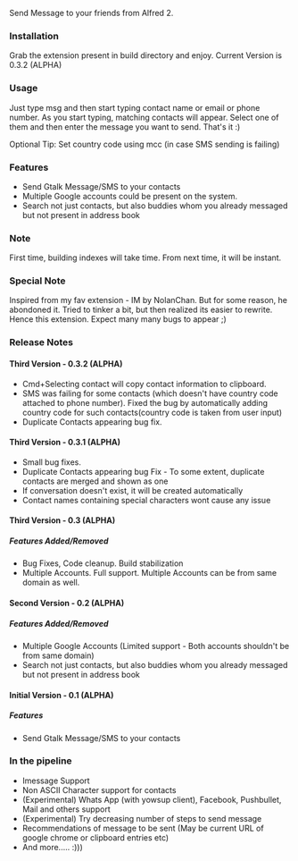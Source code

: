 Send Message to your friends from Alfred 2.

### Installation
Grab the extension present in build directory and enjoy. Current Version is 0.3.2 (ALPHA)

### Usage
Just type msg and then start typing contact name or email or phone number. As you start typing, matching contacts will appear. Select one of them and then enter the message you want to send. That's it :)

Optional Tip: Set country code using mcc (in case SMS sending is failing) 

### Features
* Send Gtalk Message/SMS to your contacts
* Multiple Google accounts could be present on the system.
* Search not just contacts, but also buddies whom you already messaged but not present in address book

### Note
First time, building indexes will take time. From next time, it will be instant. 

### Special Note
Inspired from my fav extension - IM by NolanChan. But for some reason, he abondoned it. Tried to tinker a bit, but then realized its easier to rewrite. Hence this extension. Expect many many bugs to appear ;)

### Release Notes
#### Third Version - 0.3.2 (ALPHA)
* Cmd+Selecting contact will copy contact information to clipboard.
* SMS was failing for some contacts (which doesn't have country code attached to phone number). Fixed the bug by automatically adding country code for such contacts(country code is taken from user input)
* Duplicate Contacts appearing bug fix.

#### Third Version - 0.3.1 (ALPHA)
* Small bug fixes. 
* Duplicate Contacts appearing bug Fix - To some extent, duplicate contacts are merged and shown as one
* If conversation doesn't exist, it will be created automatically
* Contact names containing special characters wont cause any issue

#### Third Version - 0.3 (ALPHA)
##### Features Added/Removed
* Bug Fixes, Code cleanup. Build stabilization
* Multiple Accounts. Full support. Multiple Accounts can be from same domain as well.

#### Second Version - 0.2 (ALPHA)
##### Features Added/Removed
* Multiple Google Accounts (Limited support - Both accounts shouldn't be from same domain)
* Search not just contacts, but also buddies whom you already messaged but not present in address book

#### Initial Version - 0.1 (ALPHA)
##### Features
* Send Gtalk Message/SMS to your contacts

### In the pipeline
* Imessage Support
* Non ASCII Character support for contacts
* (Experimental) Whats App (with yowsup client), Facebook, Pushbullet, Mail and others support
* (Experimental) Try decreasing number of steps to send message
* Recommendations of message to be sent (May be current URL of google chrome or clipboard entries etc)
* And more..... :)))
